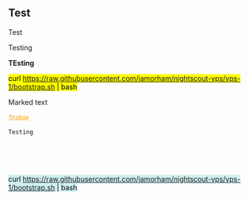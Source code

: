 ## Test  
  
Test  
  
Testing  

**TEsting**  
  
<mark>curl https://raw.githubusercontent.com/jamorham/nightscout-vps/vps-1/bootstrap.sh | bash</mark>  
  
<span style="background-color: #4F4F4F color: #fFfFfF">Marked text</span>   
  
<span style="color:orange">Stable</span>  
  
```
Testing
```
  
<br/>    
<br/>   
<br/>   
  
<mark style="background-color: #cFeFef">curl https://raw.githubusercontent.com/jamorham/nightscout-vps/vps-1/bootstrap.sh | bash</mark>  
